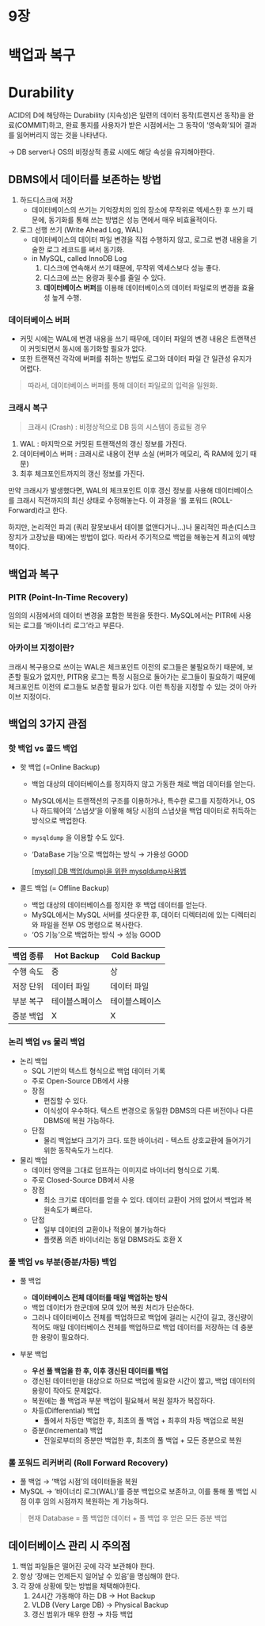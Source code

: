 # 9장

# 백업과 복구

# Durability

ACID의 D에 해당하는 Durability (지속성)은 일련의 데이터 동작(트랜지션 동작)을 완료(COMMIT)하고, 완료 통지를 사용자가 받은 시점에서는 그 동작이 ‘영속화’되어 결과를 잃어버리지 않는 것을 나타낸다.

→ DB server나 OS의 비정상적 종료 시에도 해당 속성을 유지해야한다.

## DBMS에서 데이터를 보존하는 방법

1. 하드디스크에 저장
    - 데이터베이스의 쓰기는 기억장치의 임의 장소에 무작위로 엑세스한 후 쓰기 때문에, 동기화를 통해 쓰는 방법은 성능 면에서 매우 비효율적이다.
2. 로그 선행 쓰기 (Write Ahead Log, WAL)
    - 데이터베이스의 데이터 파일 변경을 직접 수행하지 않고, 로그로 변경 내용을 기술한 로그 레코드를 써서 동기화.
    - in MySQL, called InnoDB Log
        1. 디스크에 연속해서 쓰기 때문에, 무작위 엑세스보다 성능 좋다.
        2. 디스크에 쓰는 용량과 횟수를 줄일 수 있다.
        3. **데이터베이스 버퍼**를 이용해 데이터베이스의 데이터 파일로의 변경을 효율성 높게 수행.

### 데이터베이스 버퍼

- 커밋 시에는 WAL에 변경 내용을 쓰기 때무에, 데이터 파일의 변경 내용은 트랜잭션이 커밋되면서 동시에 동기화할 필요가 없다.
- 또한 트랜잭션 각각에 버퍼를 취하는 방법도 로그와 데이터 파일 간 일관성 유지가 어렵다.

> 따라서, 데이터베이스 버퍼를 통해 데이터  파일로의 입력을 일원화.
> 

### 크래시 복구

> 크래시 (Crash) : 비정상적으로 DB 등의 시스템이 종료될 경우
> 
1. WAL : 마지막으로 커밋된 트랜잭션의 갱신 정보를 가진다.
2. 데이터베이스 버퍼 : 크래시로 내용이 전부 소실 (버퍼가 메모리, 즉 RAM에 있기 때문)
3. 최후 체크포인트까지의 갱신 정보를 가진다.

만약 크래시가 발생했다면, WAL의 체크포인트 이후 갱신 정보를 사용해 데이터베이스를 크래시 직전까지의 최신 상태로 수정해놓는다. 이 과정을 ‘롤 포워드 (ROLL-Forward)라고 한다.

하지만, 논리적인 파괴 (쿼리 잘못보내서 테이블 없앤다거나…)나 물리적인 파손(디스크 장치가 고장났을 때)에는 방법이 없다. 따라서 주기적으로 백업을 해놓는게 최고의 예방책이다.

## 백업과 복구

### PITR (Point-In-Time Recovery)

임의의 시점에서의 데이터 변경을 포함한 복원을 뜻한다. MySQL에서는 PITR에 사용되는 로그를 ‘바이너리 로그’라고 부른다.

### 아카이브 지정이란?

크래시 복구용으로 쓰이는 WAL은 체크포인트 이전의 로그들은 불필요하기 때문에, 보존할 필요가 없지만, PITR용 로그는 특정 시점으로 돌아가는 로그들이 필요하기 때문에 체크포인트 이전의 로그들도 보존할 필요가 있다. 이런 특징을 지정할 수 있는 것이 아카이브 지정이다.

## 백업의 3가지 관점

### 핫 백업 vs 콜드 백업

- 핫 백업 (=Online Backup)
    - 백업 대상의 데이터베이스를 정지하지 않고 가동한 채로 백업 데이터를 얻는다.
    - MySQL에서는 트랜잭션의 구조를 이용하거나, 특수한 로그를 지정하거나, OS나 하드웨어의 ‘스냅샷’을 이욯해 해당 시점의 스냅샷을 백업 데이터로 취득하는 방식으로 백업한다.
    - `mysqldump` 을 이용할 수도 있다.
    - ‘DataBase 기능’으로 백업하는 방식 → 가용성 GOOD
        
        [[mysql] DB 백업(dump)을 위한 mysqldump사용법](https://devpouch.tistory.com/114)
        
- 콜드 백업 (= Offline Backup)
    - 백업 대상의 데이터베이스를 정지한 후 백업 데이터를 얻는다.
    - MySQL에서는 MySQL 서버를 셧다운한 후, 데이터 디렉터리에 있는 디렉터리와 파일을 전부 OS 명령으로 복사한다.
    - ‘OS 기능’으로 백업하는 방식 → 성능 GOOD

| 백업 종류 | Hot Backup | Cold Backup |
| --- | --- | --- |
| 수행 속도 | 중 | 상 |
| 저장 단위 | 데이터 파일 | 데이터 파일 |
| 부분 복구 | 테이블스페이스 | 테이블스페이스 |
| 증분 백업 | X | X |

### 논리 백업 vs 물리 백업

- 논리 백업
    - SQL 기반의 텍스트 형식으로 백업 데이터 기록
    - 주로 Open-Source DB에서 사용
    - 장점
        - 편집할 수 있다.
        - 이식성이 우수하다. 텍스트 변경으로 동일한 DBMS의 다른 버전이나 다른 DBMS에 복원 가능하다.
    - 단점
        - 물리 백업보다 크기가 크다. 또한 바이너리 - 텍스트 상호교환에 들어가기 위한 동작속도가 느리다.
- 물리 백업
    - 데이터 영역을 그대로 덤프하는 이미지로 바이너리 형식으로 기록.
    - 주로 Closed-Source DB에서 사용
    - 장점
        - 최소 크기로 데이터를 얻을 수 있다. 데이터 교환이 거의 없어서 백업과 복원속도가 빠르다.
    - 단점
        - 일부 데이터의 교환이나 적용이 불가능하다
        - 플랫폼 의존 바이너리는 동일 DBMS라도 호환 X

### 풀 백업 vs 부분(증분/차등) 백업

- 풀 백업
    - **데이터베이스 전체 데이터를 매일 백업하는 방식**
    - 백업 데이터가 한군데에 모여 있어 복원 처리가 단순하다.
    - 그러나 데이터베이스 전체를 백업하므로 백업에 걸리는 시간이 길고, 갱신량이 적어도 매일 데이터베이스 전체를 백업하므로 백업 데이터를 저장하는 데 충분한 용량이 필요하다.

- 부분 백업
    - **우선 풀 백업을 한 후, 이후 갱신된 데이터를 백업**
    - 갱신된 데이터만을 대상으로 하므로 백업에 필요한 시간이 짧고, 백업 데이터의 용량이 작아도 문제없다.
    - 복원에는 풀 백업과 부분 백업이 필요해서 복원 절차가 복잡하다.
    - 차등(Differential) 백업
        - 풀에서 차등만 백업한 후, 최초의 풀 백업 + 최후의 차등 백업으로 복원
    - 증분(Incremental) 백업
        - 전일로부터의 증분만 백업한 후, 최초의 풀 백업 + 모든 증분으로 복원

### 롤 포워드 리커버리 (Roll Forward Recovery)

- 풀 백업 → ‘백업 시점’의 데이터들을 복원
- MySQL → ‘바이너리 로그(WAL)’를 증분 백업으로 보존하고, 이를 통해 풀 백업 시점 이후 임의 시점까지 복원하는 게 가능하다.

> 현재 Database = 풀 백업한 데이터 + 풀 백업 후 얻은 모든 증분 백업
> 

## 데이터베이스 관리 시 주의점

1. 백업 파일들은 떨어진 곳에 각각 보관해야 한다.
2. 항상 ‘장애는 언제든지 일어날 수 있음’을 명심해야 한다.
3. 각 장애 상황에 맞는 방법을 채택해야한다.
    1. 24시간 가동해야 하는 DB → Hot Backup
    2. VLDB (Very Large DB) → Physical Backup
    3. 갱신 범위가 매우 한정 → 차등 백업